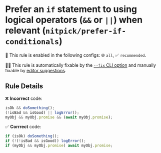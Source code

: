 # Prefer an `if` statement to using logical operators (`&&` or `||`) when relevant (`nitpick/prefer-if-conditionals`)

💼 This rule is enabled in the following configs: 🌐 `all`, ✅ `recommended`.

🔧💡 This rule is automatically fixable by the [`--fix` CLI option](https://eslint.org/docs/latest/user-guide/command-line-interface#--fix) and manually fixable by [editor suggestions](https://eslint.org/docs/developer-guide/working-with-rules#providing-suggestions).

<!-- end auto-generated rule header -->

## Rule Details

❌ **Incorrect** code:

```js
isOk && doSomething();
(!isBad && isGood) || logError();
myObj && myObj.promise && (await myObj.promise);
```

✅ **Corrrect** code:

```js
if (isOk) doSomething();
if (!(!isBad && isGood)) logError();
if (myObj && myObj.promise) await myObj.promise;
```
